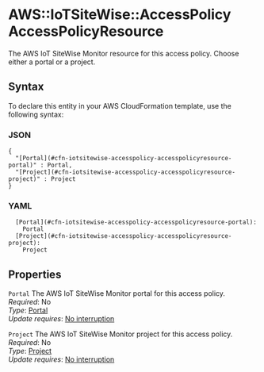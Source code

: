 # AWS::IoTSiteWise::AccessPolicy AccessPolicyResource<a name="aws-properties-iotsitewise-accesspolicy-accesspolicyresource"></a>

The AWS IoT SiteWise Monitor resource for this access policy\. Choose either a portal or a project\.

## Syntax<a name="aws-properties-iotsitewise-accesspolicy-accesspolicyresource-syntax"></a>

To declare this entity in your AWS CloudFormation template, use the following syntax:

### JSON<a name="aws-properties-iotsitewise-accesspolicy-accesspolicyresource-syntax.json"></a>

```
{
  "[Portal](#cfn-iotsitewise-accesspolicy-accesspolicyresource-portal)" : Portal,
  "[Project](#cfn-iotsitewise-accesspolicy-accesspolicyresource-project)" : Project
}
```

### YAML<a name="aws-properties-iotsitewise-accesspolicy-accesspolicyresource-syntax.yaml"></a>

```
  [Portal](#cfn-iotsitewise-accesspolicy-accesspolicyresource-portal):
    Portal
  [Project](#cfn-iotsitewise-accesspolicy-accesspolicyresource-project):
    Project
```

## Properties<a name="aws-properties-iotsitewise-accesspolicy-accesspolicyresource-properties"></a>

`Portal` <a name="cfn-iotsitewise-accesspolicy-accesspolicyresource-portal"></a>
The AWS IoT SiteWise Monitor portal for this access policy\.  
_Required_: No  
_Type_: [Portal](aws-properties-iotsitewise-accesspolicy-portal.md)  
_Update requires_: [No interruption](https://docs.aws.amazon.com/AWSCloudFormation/latest/UserGuide/using-cfn-updating-stacks-update-behaviors.html#update-no-interrupt)

`Project` <a name="cfn-iotsitewise-accesspolicy-accesspolicyresource-project"></a>
The AWS IoT SiteWise Monitor project for this access policy\.  
_Required_: No  
_Type_: [Project](aws-properties-iotsitewise-accesspolicy-project.md)  
_Update requires_: [No interruption](https://docs.aws.amazon.com/AWSCloudFormation/latest/UserGuide/using-cfn-updating-stacks-update-behaviors.html#update-no-interrupt)
